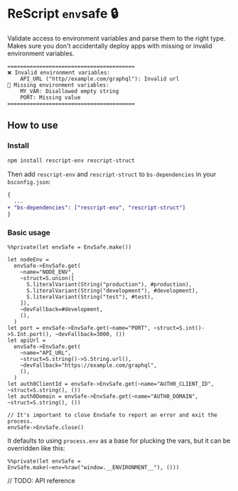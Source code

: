 # ReScript `env`safe 🔒

Validate access to environment variables and parse them to the right type. Makes sure you don't accidentally deploy apps with missing or invalid environment variables.

```
========================================
❌ Invalid environment variables:
    API_URL ("http//example.com/graphql"): Invalid url
💨 Missing environment variables:
    MY_VAR: Disallowed empty string
    PORT: Missing value
========================================
```

## How to use

### Install

```sh
npm install rescript-env rescript-struct
```

Then add `rescript-env` and `rescript-struct` to `bs-dependencies` in your `bsconfig.json`:

```diff
{
  ...
+ "bs-dependencies": ["rescript-env", "rescript-struct"]
}
```

### Basic usage

```rescript
%%private(let envSafe = EnvSafe.make())

let nodeEnv =
  envSafe->EnvSafe.get(
    ~name="NODE_ENV",
    ~struct=S.union([
      S.literalVariant(String("production"), #production),
      S.literalVariant(String("development"), #development),
      S.literalVariant(String("test"), #test),
    ]),
    ~devFallback=#development,
    (),
  )
let port = envSafe->EnvSafe.get(~name="PORT", ~struct=S.int()->S.Int.port(), ~devFallback=3000, ())
let apiUrl =
  envSafe->EnvSafe.get(
    ~name="API_URL",
    ~struct=S.string()->S.String.url(),
    ~devFallback="https://example.com/graphql",
    (),
  )
let auth0ClientId = envSafe->EnvSafe.get(~name="AUTH0_CLIENT_ID", ~struct=S.string(), ())
let auth0Domain = envSafe->EnvSafe.get(~name="AUTH0_DOMAIN", ~struct=S.string(), ())

// It's important to close EnvSafe to report an error and exit the process.
envSafe->EnvSafe.close()
```

It defaults to using `process.env` as a base for plucking the vars, but it can be overridden like this:

```rescript
%%private(let envSafe = EnvSafe.make(~env=%raw("window.__ENVIRONMENT__"), ()))
```

// TODO: API reference
